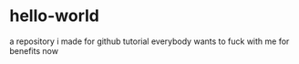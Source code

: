 # hello-world
a repository i made for github tutorial
everybody wants to fuck with me for benefits now

